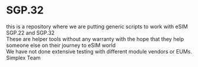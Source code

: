 # SGP.32
this is a repository where we are putting generic scripts to work with eSIM SGP.22 and SGP.32 <br>
These are helper tools without any warranty with the hope that they help someone else on their journey to eSIM world<br>
We have not done extensive testing with different module vendors or EUMs.<br> 
Simplex Team
